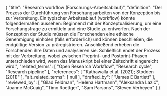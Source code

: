 {
    "title": "Research workflow (Forschungs-Arbeitsablauf)",
    "definition": "Der Prozess der Durchführung von Forschungsarbeiten von der Konzeption bis zur Verbreitung. Ein typischer Arbeitsablauf (workflow) könnte folgendermaßen aussehen: Beginnend mit der Konzeptualisierung, um eine Forschungsfrage zu ermitteln und eine Studie zu entwerfen. Nach der Konzeption der Studie müssen die Forschenden eine ethische Genehmigung einholen (falls erforderlich) und können beschließen, die endgültige Version zu präregistrieren. Anschließend erheben die Forschenden ihre Daten und analysieren sie. Schließlich endet der Prozess mit der Verbreitung, wobei zwischen Preprint- und Postprint-Phasen unterschieden wird, wenn das Manuskript bei einer Zeitschrift eingereicht wird.",
    "related_terms": [
        "Open Research Workflow",
        "Research cycle",
        "Research pipeline"
    ],
    "references": [
        "Kathawalla et al. (2021); Stodden (2011)"
    ],
    "alt_related_terms": [
        null
    ],
    "drafted_by": [
        "James E Bartlett"
    ],
    "reviewed_by": [
        "Gilad Feldman",
        "Helena Hartmann",
        "Aleksandra Lazić",
        "Joanne McCuaig",
        "Timo Roettger",
        "Sam Parsons",
        "Steven Verheyen"
    ]
}